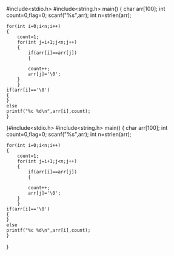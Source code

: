 #include<stdio.h>
#include<string.h>
main()
{
	char arr[100];
	int count=0,flag=0;
	scanf("%s",arr);
	int n=strlen(arr);
	

	for(int i=0;i<n;i++)
	{
		count=1;
		for(int j=i+1;j<n;j++)
		{
			if(arr[i]==arr[j])
			{
			
			count++;
			arr[j]='\0';
		}
		}
	if(arr[i]=='\0')
	{
	}
	else
	printf("%c %d\n",arr[i],count);
	}
	
}#include<stdio.h>
#include<string.h>
main()
{
	char arr[100];
	int count=0,flag=0;
	scanf("%s",arr);
	int n=strlen(arr);
	

	for(int i=0;i<n;i++)
	{
		count=1;
		for(int j=i+1;j<n;j++)
		{
			if(arr[i]==arr[j])
			{
			
			count++;
			arr[j]='\0';
		}
		}
	if(arr[i]=='\0')
	{
	}
	else
	printf("%c %d\n",arr[i],count);
	}
	
}

